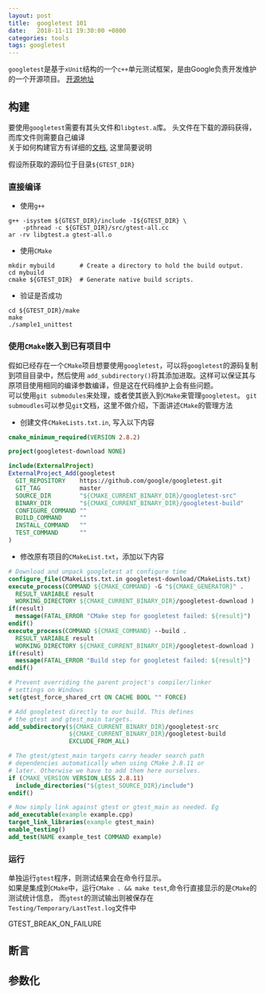 ```yaml
---
layout: post
title:  googletest 101
date:   2018-11-11 19:30:00 +0800
categories: tools
tags: googletest
---
```


`googletest`是基于`xUnit`结构的一个`c++`单元测试框架，是由Google负责开发维护的一个开源项目。
[开源地址](https://github.com/google/googletest)

## 构建

要使用`googletest`需要有其头文件和`libgtest.a`库。
头文件在下载的源码获得，而库文件则需要自己编译  
关于如何构建官方有详细的[文档](build_googletest), 这里简要说明  

假设所获取的源码位于目录`${GTEST_DIR}`

### 直接编译

* 使用`g++`

```shell
g++ -isystem ${GTEST_DIR}/include -I${GTEST_DIR} \
    -pthread -c ${GTEST_DIR}/src/gtest-all.cc
ar -rv libgtest.a gtest-all.o
```

* 使用`CMake`

```shell
mkdir mybuild       # Create a directory to hold the build output.
cd mybuild
cmake ${GTEST_DIR}  # Generate native build scripts.
```

* 验证是否成功

```shell
cd ${GTEST_DIR}/make
make
./sample1_unittest
```

### 使用`CMake`嵌入到已有项目中

假如已经存在一个`CMake`项目想要使用`googletest`，可以将`googletest`的源码复制到项目目录中，然后使用
`add_subdirectory()`将其添加进取。这样可以保证其与原项目使用相同的编译参数编译，但是这在代码维护上会有些问题。  
可以使用`git submodules`来处理，或者使其嵌入到`CMake`来管理`googletest`。
`git submoudles`可以参见`git`文档，这里不做介绍，下面讲述`CMake`的管理方法

* 创建文件`CMakeLists.txt.in`, 写入以下内容

```cmake
cmake_minimum_required(VERSION 2.8.2)

project(googletest-download NONE)

include(ExternalProject)
ExternalProject_Add(googletest
  GIT_REPOSITORY    https://github.com/google/googletest.git
  GIT_TAG           master
  SOURCE_DIR        "${CMAKE_CURRENT_BINARY_DIR}/googletest-src"
  BINARY_DIR        "${CMAKE_CURRENT_BINARY_DIR}/googletest-build"
  CONFIGURE_COMMAND ""
  BUILD_COMMAND     ""
  INSTALL_COMMAND   ""
  TEST_COMMAND      ""
)
```

* 修改原有项目的`CMakeList.txt`，添加以下内容

```cmake
# Download and unpack googletest at configure time
configure_file(CMakeLists.txt.in googletest-download/CMakeLists.txt)
execute_process(COMMAND ${CMAKE_COMMAND} -G "${CMAKE_GENERATOR}" .
  RESULT_VARIABLE result
  WORKING_DIRECTORY ${CMAKE_CURRENT_BINARY_DIR}/googletest-download )
if(result)
  message(FATAL_ERROR "CMake step for googletest failed: ${result}")
endif()
execute_process(COMMAND ${CMAKE_COMMAND} --build .
  RESULT_VARIABLE result
  WORKING_DIRECTORY ${CMAKE_CURRENT_BINARY_DIR}/googletest-download )
if(result)
  message(FATAL_ERROR "Build step for googletest failed: ${result}")
endif()

# Prevent overriding the parent project's compiler/linker
# settings on Windows
set(gtest_force_shared_crt ON CACHE BOOL "" FORCE)

# Add googletest directly to our build. This defines
# the gtest and gtest_main targets.
add_subdirectory(${CMAKE_CURRENT_BINARY_DIR}/googletest-src
                 ${CMAKE_CURRENT_BINARY_DIR}/googletest-build
                 EXCLUDE_FROM_ALL)

# The gtest/gtest_main targets carry header search path
# dependencies automatically when using CMake 2.8.11 or
# later. Otherwise we have to add them here ourselves.
if (CMAKE_VERSION VERSION_LESS 2.8.11)
  include_directories("${gtest_SOURCE_DIR}/include")
endif()

# Now simply link against gtest or gtest_main as needed. Eg
add_executable(example example.cpp)
target_link_libraries(example gtest_main)
enable_testing()
add_test(NAME example_test COMMAND example)
```

[build_googletest]: https://github.com/google/googletest/blob/master/googletest/README.md

### 运行

单独运行`gtest`程序，则测试结果会在命令行显示。  
如果是集成到`CMake`中，运行`CMake . && make test`,命令行直接显示的是`CMake`的测试统计信息，
而`gtest`的测试输出则被保存在`Testing/Temporary/LastTest.log`文件中

GTEST_BREAK_ON_FAILURE

## 断言

## 参数化
